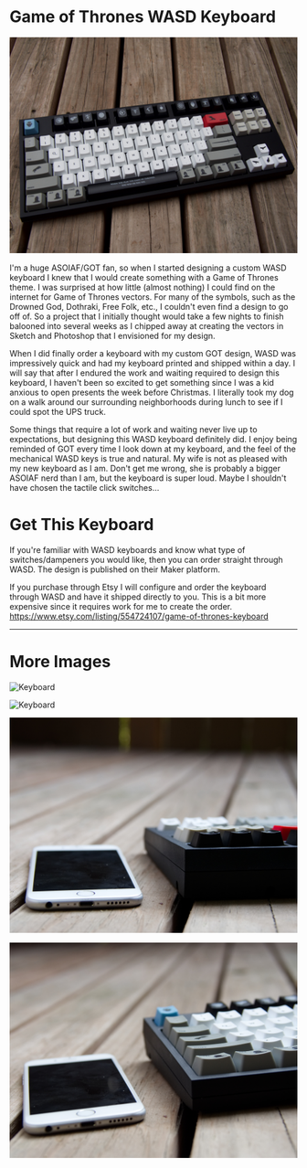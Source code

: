# Game of Thrones WASD Keyboard

![Keyboard](/images/got-keyboard.jpeg)

I'm a huge ASOIAF/GOT fan, so when I started designing a custom WASD keyboard I knew that I would create something with a Game of Thrones theme. I was surprised at how little (almost nothing) I could find on the internet for Game of Thrones vectors. For many of the symbols, such as the Drowned God, Dothraki, Free Folk, etc., I couldn't even find a design to go off of. So a project that I initially thought would take a few nights to finish balooned into several weeks as I chipped away at creating the vectors in Sketch and Photoshop that I envisioned for my design.

When I did finally order a keyboard with my custom GOT design, WASD was impressively quick and had my keyboard printed and shipped within a day. I will say that after I endured the work and waiting required to design this keyboard, I haven't been so excited to get something since I was a kid anxious to open presents the week before Christmas. I literally took my dog on a walk around our surrounding neighborhoods during lunch to see if I could spot the UPS truck.

Some things that require a lot of work and waiting never live up to expectations, but designing this WASD keyboard definitely did. I enjoy being reminded of GOT every time I look down at my keyboard, and the feel of the mechanical WASD keys is true and natural. My wife is not as pleased with my new keyboard as I am. Don't get me wrong, she is probably a bigger ASOIAF nerd than I am, but the keyboard is super loud. Maybe I shouldn't have chosen the tactile click switches...

# Get This Keyboard

If you're familiar with WASD keyboards and know what type of switches/dampeners you would like, then you can order straight through WASD. The design is published on their Maker platform.

If you purchase through Etsy I will configure and order the keyboard through WASD and have it shipped directly to you. This is a bit more expensive since it requires work for me to create the order.
https://www.etsy.com/listing/554724107/game-of-thrones-keyboard

---

# More Images

![Keyboard](/images/got-keyboard-top.jpg)

![Keyboard](/images/got-keyboard-usb.jpg)

![Keyboard](/images/got-keyboard-height-back.jpg)

![Keyboard](/images/got-keyboard-height-front.jpg)
